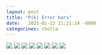 ```yaml
---
layout: post
title: "P(k) Error bars"
date:   2021-01-22 11:21:24 -0800
categorines: cholla
---
```




<img src="{{ site.url }}assets/images/delta_PS_distribution_k001.png">
<img src="{{ site.url }}assets/images/delta_PS_distribution_k003.png">
<img src="{{ site.url }}assets/images/delta_PS_distribution_k005.png">
<img src="{{ site.url }}assets/images/delta_PS_distribution_k007.png">
<img src="{{ site.url }}assets/images/delta_PS_distribution_k010.png">
<img src="{{ site.url }}assets/images/delta_PS_distribution_k012.png">
<img src="{{ site.url }}assets/images/delta_PS_distribution_k016.png">
<img src="{{ site.url }}assets/images/delta_PS_distribution_k018.png">